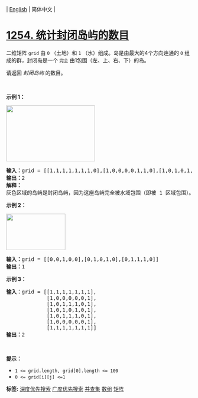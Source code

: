 | [English](README_EN.md) | 简体中文 |

# [1254. 统计封闭岛屿的数目](https://leetcode.cn/problems/number-of-closed-islands)
<p>二维矩阵 <code>grid</code>&nbsp;由 <code>0</code>&nbsp;（土地）和 <code>1</code>&nbsp;（水）组成。岛是由最大的4个方向连通的 <code>0</code>&nbsp;组成的群，封闭岛是一个&nbsp;<code>完全</code> 由1包围（左、上、右、下）的岛。</p>

<p>请返回 <em>封闭岛屿</em> 的数目。</p>

<p>&nbsp;</p>

<p><strong>示例 1：</strong></p>

<p><img alt="" src="https://assets.leetcode.com/uploads/2019/10/31/sample_3_1610.png" style="height: 151px; width: 240px;" /></p>

<pre>
<strong>输入：</strong>grid = [[1,1,1,1,1,1,1,0],[1,0,0,0,0,1,1,0],[1,0,1,0,1,1,1,0],[1,0,0,0,0,1,0,1],[1,1,1,1,1,1,1,0]]
<strong>输出：</strong>2
<strong>解释：</strong>
灰色区域的岛屿是封闭岛屿，因为这座岛屿完全被水域包围（即被 1 区域包围）。</pre>

<p><strong>示例 2：</strong></p>

<p><img src="https://assets.leetcode-cn.com/aliyun-lc-upload/uploads/2019/11/07/sample_4_1610.png" style="height: 98px; width: 160px;" /></p>

<pre>
<strong>输入：</strong>grid = [[0,0,1,0,0],[0,1,0,1,0],[0,1,1,1,0]]
<strong>输出：</strong>1
</pre>

<p><strong>示例 3：</strong></p>

<pre>
<strong>输入：</strong>grid = [[1,1,1,1,1,1,1],
&nbsp;            [1,0,0,0,0,0,1],
&nbsp;            [1,0,1,1,1,0,1],
&nbsp;            [1,0,1,0,1,0,1],
&nbsp;            [1,0,1,1,1,0,1],
&nbsp;            [1,0,0,0,0,0,1],
             [1,1,1,1,1,1,1]]
<strong>输出：</strong>2
</pre>

<p>&nbsp;</p>

<p><strong>提示：</strong></p>

<ul>
	<li><code>1 &lt;= grid.length, grid[0].length &lt;= 100</code></li>
	<li><code>0 &lt;= grid[i][j] &lt;=1</code></li>
</ul>

**标签:**  [深度优先搜索](https://leetcode.cn/tag/depth-first-search) [广度优先搜索](https://leetcode.cn/tag/breadth-first-search) [并查集](https://leetcode.cn/tag/union-find) [数组](https://leetcode.cn/tag/array) [矩阵](https://leetcode.cn/tag/matrix) 